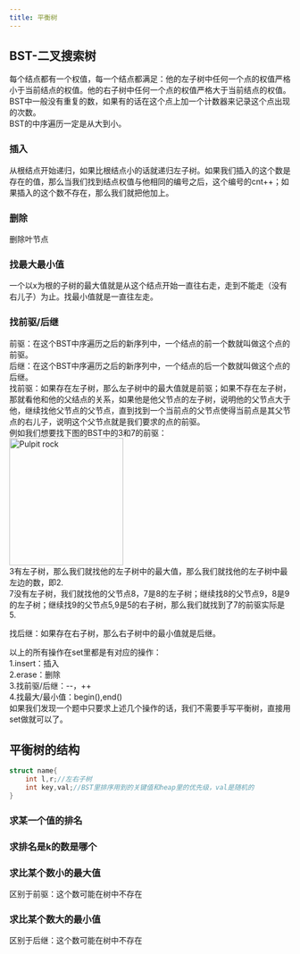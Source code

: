 ```yaml
---
title: 平衡树
---
```


## BST-二叉搜索树

每个结点都有一个权值，每一个结点都满足：他的左子树中任何一个点的权值严格小于当前结点的权值。他的右子树中任何一个点的权值严格大于当前结点的权值。  
BST中一般没有重复的数，如果有的话在这个点上加一个计数器来记录这个点出现的次数。  
BST的中序遍历一定是从大到小。

### 插入
从根结点开始递归，如果比根结点小的话就递归左子树。如果我们插入的这个数是存在的值，那么当我们找到结点权值与他相同的编号之后，这个编号的cnt++；如果插入的这个数不存在，那么我们就把他加上。  
### 删除
删除叶节点
### 找最大最小值
一个以x为根的子树的最大值就是从这个结点开始一直往右走，走到不能走（没有右儿子）为止。找最小值就是一直往左走。
### 找前驱/后继
前驱：在这个BST中序遍历之后的新序列中，一个结点的前一个数就叫做这个点的前驱。  
后继：在这个BST中序遍历之后的新序列中，一个结点的后一个数就叫做这个点的后继。  
找前驱：如果存在左子树，那么左子树中的最大值就是前驱；如果不存在左子树，那就看他和他的父结点的关系，如果他是他父节点的左子树，说明他的父节点大于他，继续找他父节点的父节点，直到找到一个当前点的父节点使得当前点是其父节点的右儿子，说明这个父节点就是我们要求的点的前驱。  
例如我们想要找下图的BST中的3和7的前驱：  
<img src="https://img-blog.csdnimg.cn/1c7625ce186e4c5f920f56a162ed6ccc.jpeg#pic_center" alt="Pulpit rock" width="204" height="228">  
3有左子树，那么我们就找他的左子树中的最大值，那么我们就找他的左子树中最左边的数，即2.  
7没有左子树，我们就找他的父节点8，7是8的左子树；继续找8的父节点9，8是9的左子树；继续找9的父节点5,9是5的右子树，那么我们就找到了7的前驱实际是5.  

找后继：如果存在右子树，那么右子树中的最小值就是后继。  

以上的所有操作在set里都是有对应的操作：  
1.insert：插入  
2.erase：删除  
3.找前驱/后继：--，++  
4.找最大/最小值：begin(),end()  
如果我们发现一个题中只要求上述几个操作的话，我们不需要手写平衡树，直接用set做就可以了。  

## 平衡树的结构
```cpp
struct name{
    int l,r;//左右子树
    int key,val;//BST里排序用到的关键值和heap里的优先级，val是随机的
}
```





### 求某一个值的排名


### 求排名是k的数是哪个


### 求比某个数小的最大值
区别于前驱：这个数可能在树中不存在  



### 求比某个数大的最小值
区别于后继：这个数可能在树中不存在  








